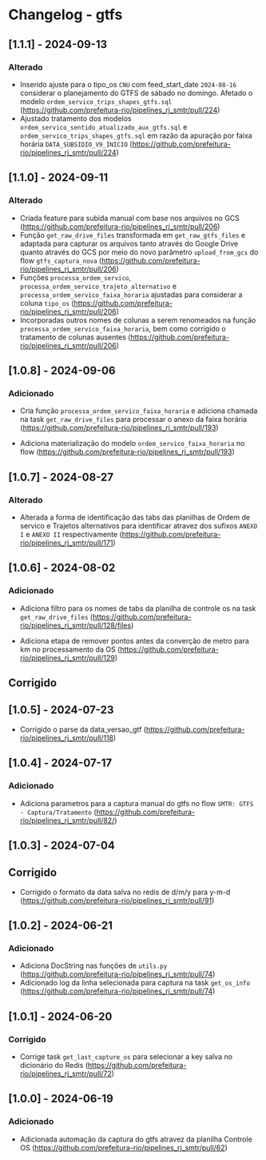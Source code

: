 # Changelog - gtfs

## [1.1.1] - 2024-09-13

### Alterado

- Inserido ajuste para o tipo_os `CNU` com feed_start_date `2024-08-16` considerar o planejamento do GTFS de sábado no domingo. Afetado o modelo `ordem_servico_trips_shapes_gtfs.sql` (https://github.com/prefeitura-rio/pipelines_rj_smtr/pull/224)
- Ajustado tratamento dos modelos `ordem_servico_sentido_atualizado_aux_gtfs.sql` e `ordem_servico_trips_shapes_gtfs.sql` em razão da apuração por faixa horária `DATA_SUBSIDIO_V9_INICIO` (https://github.com/prefeitura-rio/pipelines_rj_smtr/pull/224)

## [1.1.0] - 2024-09-11

### Alterado

- Criada feature para subida manual com base nos arquivos no GCS (https://github.com/prefeitura-rio/pipelines_rj_smtr/pull/206)
- Função `get_raw_drive_files` transformada em `get_raw_gtfs_files` e adaptada para capturar os arquivos tanto através do Google Drive quanto através do GCS por meio do novo parâmetro `upload_from_gcs` do flow `gtfs_captura_nova` (https://github.com/prefeitura-rio/pipelines_rj_smtr/pull/206)
- Funções `processa_ordem_servico`, `processa_ordem_servico_trajeto_alternativo` e `processa_ordem_servico_faixa_horaria` ajustadas para considerar a coluna `tipo_os` (https://github.com/prefeitura-rio/pipelines_rj_smtr/pull/206)
- Incorporadas outros nomes de colunas a serem renomeados na função `processa_ordem_servico_faixa_horaria`, bem como corrigido o tratamento de colunas ausentes (https://github.com/prefeitura-rio/pipelines_rj_smtr/pull/206)

## [1.0.8] - 2024-09-06

### Adicionado

- Cria função `processa_ordem_servico_faixa_horaria` e adiciona chamada na task `get_raw_drive_files` para processar o anexo da faixa horária (https://github.com/prefeitura-rio/pipelines_rj_smtr/pull/193)

- Adiciona materialização do modelo `ordem_servico_faixa_horaria` no flow (https://github.com/prefeitura-rio/pipelines_rj_smtr/pull/193)

## [1.0.7] - 2024-08-27

### Alterado

- Alterada a forma de identificação das tabs das planilhas de Ordem de servico e Trajetos alternativos para identificar atravez dos sufixos `ANEXO I` e `ANEXO II` respectivamente (https://github.com/prefeitura-rio/pipelines_rj_smtr/pull/171)

## [1.0.6] - 2024-08-02

### Adicionado

- Adiciona filtro para os nomes de tabs da planilha de controle os na task `get_raw_drive_files` (https://github.com/prefeitura-rio/pipelines_rj_smtr/pull/128/files)

- Adiciona etapa de remover pontos antes da converção de metro para km no processamento da OS (https://github.com/prefeitura-rio/pipelines_rj_smtr/pull/129)

## Corrigido

## [1.0.5] - 2024-07-23

- Corrigido o parse da data_versao_gtf (https://github.com/prefeitura-rio/pipelines_rj_smtr/pull/118)

## [1.0.4] - 2024-07-17

### Adicionado

- Adiciona parametros para a captura manual do gtfs no flow `SMTR: GTFS - Captura/Tratamento` (https://github.com/prefeitura-rio/pipelines_rj_smtr/pull/82/)

## [1.0.3] - 2024-07-04

## Corrigido

- Corrigido o formato da data salva no redis de d/m/y para y-m-d (https://github.com/prefeitura-rio/pipelines_rj_smtr/pull/91)


## [1.0.2] - 2024-06-21

### Adicionado

- Adiciona DocString nas funções de `utils.py` (https://github.com/prefeitura-rio/pipelines_rj_smtr/pull/74)
- Adicionado log da linha selecionada para captura na task `get_os_info` (https://github.com/prefeitura-rio/pipelines_rj_smtr/pull/74)

## [1.0.1] - 2024-06-20

### Corrigido

- Corrige task `get_last_capture_os` para selecionar a key salva no dicionário do Redis (https://github.com/prefeitura-rio/pipelines_rj_smtr/pull/72)

## [1.0.0] - 2024-06-19

### Adicionado

- Adicionada automação da captura do gtfs atravez da planilha Controle OS (https://github.com/prefeitura-rio/pipelines_rj_smtr/pull/62)


